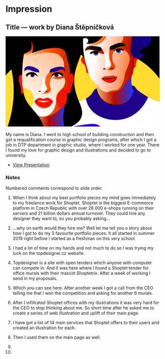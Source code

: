 # Impression

## Title — work by Diana Štěpničková

![Screenshot from title slide of presentation.](img/0-title.jpg)

My name is Diana. I went to high school of building construction and then got a requalification course in graphic design programs, after which I got a job in DTP department in graphic studio, where I worked for one year. There I found my love for graphic design and illustrations and decided to go to university.

- [View Presentation](presentation.md)

### Notes

Numbered comments correspond to slide order.

1. When I think about my best portfolio pieces my mind goes immediately to my freelance work for Shoptet. Shoptet is the biggest E-commerce platform in Czech Republic with over 28 000 e-shops running on their servers and 21 billion dollars annual turnover. They could hire any designer they want to, so you probably asking…

2. …why on earth would they hire me?
Well let me tell you a story about how I got to do my 3 favourite portfolio pieces. 
It all started in summer 2019 right before I started as a freshman on this very school.

3. I had a lot of time on my hands and not much to do so I was trying my luck on the topdesigner.cz website.

4. Topdesigner is a site with open tenders which anyone with computer can compete in. And it was here where I found a Shoptet tender for office murals with their mascot Shoptetrix. After a week of working I send in my proposals.

5. Which you can see here. After another week I got a call from the CEO telling me that I won the competition and asking for another 6 murals.

6. After I infiltrated Shoptet offices with my illustrations it was very hard for the CEO to stop thinking about me. So short time after he asked me to create a series of web illustration and uplift of their main page.

7. I have got a list of 14 main services that Shoptet offers to their users and created an illustration for each.

8. Then I used them on the main page as well. 

9.

10.
